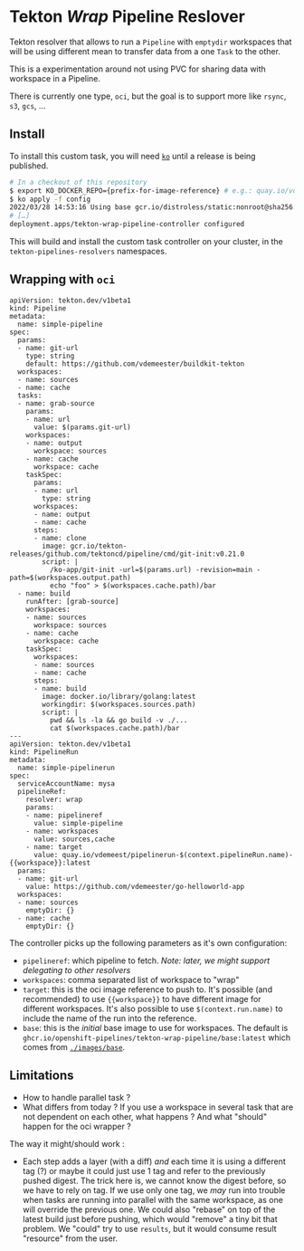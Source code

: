 # Tekton *Wrap* Pipeline Reslover

Tekton resolver that allows to run a `Pipeline` with `emptydir`
workspaces that will be using different mean to transfer data from a
one `Task` to the other.

This is a experimentation around not using PVC for sharing data with
workspace in a Pipeline.

There is currently one type, `oci`, but the goal is to support
more like `rsync`, `s3`, `gcs`, …

## Install

To install this custom task, you will need
[`ko`](https://github.com/google/ko) until a release is being
published.

```bash
# In a checkout of this repository
$ export KO_DOCKER_REPO={prefix-for-image-reference} # e.g.: quay.io/vdemeest
$ ko apply -f config
2022/03/28 14:53:16 Using base gcr.io/distroless/static:nonroot@sha256:2556293984c5738fc75208cce52cf0a4762c709cf38e4bf8def65a61992da0ad for github.com/openshift-pipelines/tekton-wrap-pipeline/cmd/controller
# […]
deployment.apps/tekton-wrap-pipeline-controller configured
```

This will build and install the custom task controller on your
cluster, in the `tekton-pipelines-resolvers` namespaces.

## Wrapping with `oci`

```
apiVersion: tekton.dev/v1beta1
kind: Pipeline
metadata:
  name: simple-pipeline
spec:
  params:
  - name: git-url
    type: string
    default: https://github.com/vdemeester/buildkit-tekton
  workspaces:
  - name: sources
  - name: cache
  tasks:
  - name: grab-source
    params:
    - name: url
      value: $(params.git-url)
    workspaces:
    - name: output
      workspace: sources
    - name: cache
      workspace: cache
    taskSpec:
      params:
      - name: url
        type: string
      workspaces:
      - name: output
      - name: cache
      steps:
      - name: clone
        image: gcr.io/tekton-releases/github.com/tektoncd/pipeline/cmd/git-init:v0.21.0
        script: |
          /ko-app/git-init -url=$(params.url) -revision=main -path=$(workspaces.output.path)
          echo "foo" > $(workspaces.cache.path)/bar
  - name: build
    runAfter: [grab-source]
    workspaces:
    - name: sources
      workspace: sources
    - name: cache
      workspace: cache
    taskSpec:
      workspaces:
      - name: sources
      - name: cache
      steps:
      - name: build
        image: docker.io/library/golang:latest
        workingdir: $(workspaces.sources.path)
        script: |
          pwd && ls -la && go build -v ./...
          cat $(workspaces.cache.path)/bar
---
apiVersion: tekton.dev/v1beta1
kind: PipelineRun
metadata:
  name: simple-pipelinerun
spec:
  serviceAccountName: mysa
  pipelineRef:
    resolver: wrap
    params:
    - name: pipelineref
      value: simple-pipeline
    - name: workspaces
      value: sources,cache
    - name: target
      value: quay.io/vdemeest/pipelinerun-$(context.pipelineRun.name)-{{workspace}}:latest
  params:
  - name: git-url
    value: https://github.com/vdemeester/go-helloworld-app
  workspaces:
  - name: sources
    emptyDir: {}
  - name: cache
    emptyDir: {}
```

The controller picks up the following parameters as it's own
configuration:
- `pipelineref`: which pipeline to fetch. *Note: later, we might
  support delegating to other resolvers*
- `workspaces`: comma separated list of workspace to "wrap"
- `target`: this is the oci image reference to push to. It's possible
  (and recommended) to use `{{workspace}}` to have different image for
  different workspaces. It's also possible to use
  `$(context.run.name)` to include the name of the run into the
  reference.
- `base`: this is the *initial* base image to use for
  workspaces. The default is
  `ghcr.io/openshift-pipelines/tekton-wrap-pipeline/base:latest` which comes from
  [`./images/base`](./images/base).

## Limitations

- How to handle parallel task ?
- What differs from today ?
  If you use a workspace in several task that are not dependent on
  each other, what happens ? And what "should" happen for the oci
  wrapper ?

The way it might/should work :
- Each step adds a layer (with a diff) *and* each time it is using a
  different tag (?) or maybe it could just use 1 tag and refer to the
  previously pushed digest.
  The trick here is, we cannot know the digest before, so we have to
  rely on tag. If we use only one tag, we *may* run into trouble when
  tasks are running into parallel with the same workspace, as one will
  override the previous one. We could also "rebase" on top of the
  latest build just before pushing, which would "remove" a tiny bit
  that problem. We "could" try to use `results`, but it would consume
  result "resource" from the user.
